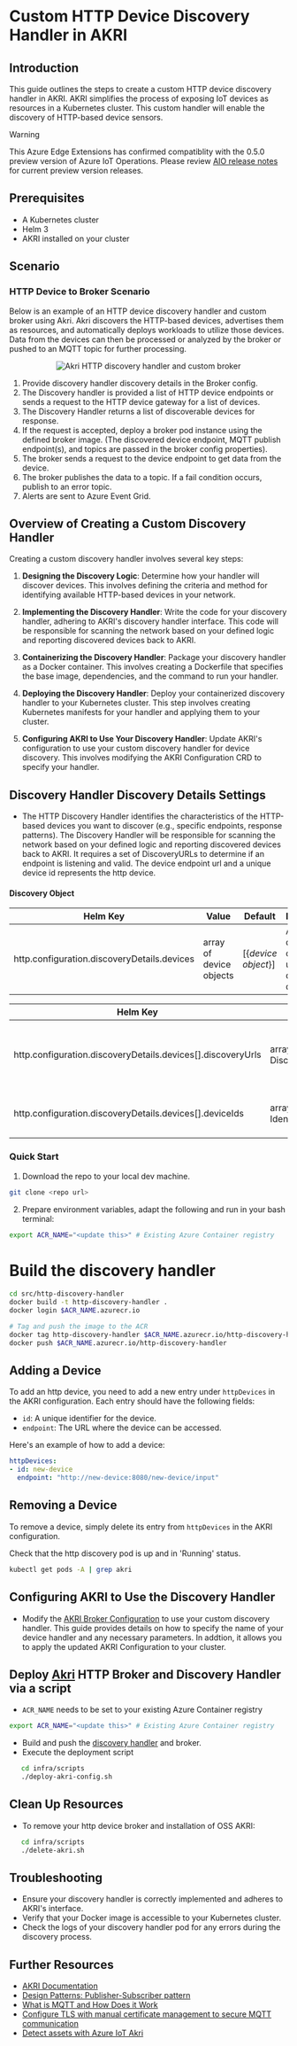 # Custom HTTP Device Discovery Handler in AKRI

## Introduction

This guide outlines the steps to create a custom HTTP device discovery handler in AKRI. AKRI simplifies the process of exposing IoT devices as resources in a Kubernetes cluster. This custom handler will enable the discovery of HTTP-based device sensors.

> [!WARNING]  
> This Azure Edge Extensions has confirmed compatiblity with the 0.5.0 preview version of Azure IoT Operations. Please review
> [AIO release notes](https://github.com/Azure/azure-iot-operations/releases) for current preview version releases.

## Prerequisites

- A Kubernetes cluster
- Helm 3
- AKRI installed on your cluster

## Scenario

### HTTP Device to Broker Scenario

Below is an example of an HTTP device discovery handler and custom broker using Akri. Akri discovers the HTTP-based devices, advertises them as resources, and automatically deploys workloads to utilize those devices. Data from the devices can then be processed or analyzed by the broker or pushed to an MQTT topic for further processing.

<p align="center">
  <img src="./assets/http-generic-broker.png" alt="Akri HTTP discovery handler and custom broker">
</p>

1. Provide discovery handler discovery details in the Broker config.
2. The Discovery handler is provided a list of HTTP device endpoints or sends a request to the HTTP device gateway for a list of devices.
3. The Discovery Handler returns a list of discoverable devices for response.
4. If the request is accepted, deploy a broker pod instance using the defined broker image. (The discovered device endpoint, MQTT publish endpoint(s), and topics are passed in the broker config properties).
5. The broker sends a request to the device endpoint to get data from the device.
6. The broker publishes the data to a topic. If a fail condition occurs, publish to an error topic.
7. Alerts are sent to Azure Event Grid.

## Overview of Creating a Custom Discovery Handler

Creating a custom discovery  handler involves several key steps:

1. **Designing the Discovery Logic**: Determine how your handler will discover devices. This involves defining the criteria and method for identifying available HTTP-based devices in your network.

2. **Implementing the Discovery Handler**: Write the code for your discovery handler, adhering to AKRI's discovery handler interface. This code will be responsible for scanning the network based on your defined logic and reporting discovered devices back to AKRI.

3. **Containerizing the Discovery Handler**: Package your discovery handler as a Docker container. This involves creating a Dockerfile that specifies the base image, dependencies, and the command to run your handler.

4. **Deploying the Discovery Handler**: Deploy your containerized discovery handler to your Kubernetes cluster. This step involves creating Kubernetes manifests for your handler and applying them to your cluster.

5. **Configuring AKRI to Use Your Discovery Handler**: Update AKRI's configuration to use your custom discovery handler for device discovery. This involves modifying the AKRI Configuration CRD to specify your handler.

## Discovery Handler Discovery Details Settings

- The HTTP Discovery Handler identifies the characteristics of the HTTP-based devices you want to discover (e.g., specific endpoints, response patterns). The Discovery Handler will be responsible for scanning the network based on your defined logic and reporting discovered devices back to AKRI. It requires a set of DiscoveryURLs to determine if an endpoint is listening and valid. The device endpoint url and a unique device id represents the http device.

#### Discovery Object

|Helm Key|Value|Default|Description
|--------|-----|-------|-----------
|http.configuration.discoveryDetails.devices|array of device objects|[{_device object_}]|An array of device objects used in defining the devices

|Helm Key|Value|Default|Description
|--------|-----|-------|-----------
|http.configuration.discoveryDetails.devices[].discoveryUrls|array of DiscoveryURLs|["http://localhost:4840/"]|Endpoints that are the status URLs to check to see if the device is up
|http.configuration.discoveryDetails.devices[].deviceIds|array of Device Identifiers|["http-device-001"]|A unique identifier for the http device

### Quick Start

1. Download the repo to your local dev machine.

  ```bash
  git clone <repo url>
  ```

2. Prepare environment variables, adapt the following and run in your bash terminal:

  ```bash
  export ACR_NAME="<update this>" # Existing Azure Container registry
  ```

# Build the discovery handler
```bash
cd src/http-discovery-handler
docker build -t http-discovery-handler .
docker login $ACR_NAME.azurecr.io

# Tag and push the image to the ACR
docker tag http-discovery-handler $ACR_NAME.azurecr.io/http-discovery-handler
docker push $ACR_NAME.azurecr.io/http-discovery-handler
```

## Adding a Device

To add an http device, you need to add a new entry under `httpDevices` in the AKRI configuration. Each entry should have the following fields:

- `id`: A unique identifier for the device.
- `endpoint`: The URL where the device can be accessed.

Here's an example of how to add a device:

```yaml
httpDevices:
- id: new-device
  endpoint: "http://new-device:8080/new-device/input"

```

## Removing a Device

To remove a device, simply delete its entry from `httpDevices` in the AKRI configuration.

Check that the http discovery pod is up and in 'Running' status.

```bash
kubectl get pods -A | grep akri
```

## Configuring AKRI to Use the Discovery Handler

- Modify the [AKRI Broker Configuration](broker-config.md) to use your custom discovery handler. This guide provides details on how to specify the name of your device handler and any necessary parameters. In addtion, it allows you to apply the updated AKRI Configuration to your cluster.

## Deploy [Akri](https://docs.akri.sh/) HTTP Broker and Discovery Handler via a script

- `ACR_NAME` needs to be set to your existing Azure Container registry
```bash
export ACR_NAME="<update this>" # Existing Azure Container registry
```
- Build and push the [discovery handler](#build-the-discovery-handler) and broker.
- Execute the deployment script

```bash
   cd infra/scripts
   ./deploy-akri-config.sh
```
## Clean Up Resources
- To remove your http device broker and installation of OSS AKRI:
```bash
   cd infra/scripts
   ./delete-akri.sh
```


## Troubleshooting

- Ensure your discovery handler is correctly implemented and adheres to AKRI's interface.
- Verify that your Docker image is accessible to your Kubernetes cluster.
- Check the logs of your discovery handler pod for any errors during the discovery process.

## Further Resources

- [AKRI Documentation](https://docs.akri.sh/)
- [Design Patterns: Publisher-Subscriber pattern](https://learn.microsoft.com/en-us/azure/architecture/patterns/publisher-subscriber)
- [What is MQTT and How Does it Work](https://www.techtarget.com/iotagenda/definition/MQTT-MQ-Telemetry-Transport)
- [Configure TLS with manual certificate management to secure MQTT communication](https://learn.microsoft.com/en-us/azure/iot-operations/manage-mqtt-connectivity/howto-configure-tls-manual)
- [Detect assets with Azure IoT Akri](https://learn.microsoft.com/en-us/azure/iot-operations/manage-devices-assets/overview-akri)
